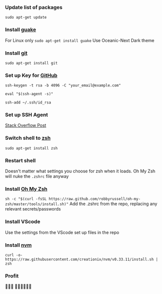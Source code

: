 ### Update list of packages
`sudo apt-get update`

### Install [guake](http://guake-project.org/)
For Linux only
`sudo apt-get install guake`
Use Oceanic-Next Dark theme

### Install [git](https://git-scm.com/docs/git)
`sudo apt-get install git`

### Set up Key for [GitHub](https://help.github.com/articles/generating-a-new-ssh-key-and-adding-it-to-the-ssh-agent/)
`ssh-keygen -t rsa -b 4096 -C "your_email@example.com"`

`eval "$(ssh-agent -s)"`

`ssh-add ~/.ssh/id_rsa`

### Set up SSH Agent

[Stack Overflow Post](https://stackoverflow.com/questions/52423626/remember-git-passphrase-in-wsl)


### Switch shell to [zsh](https://github.com/robbyrussell/oh-my-zsh/wiki/Installing-ZSH)
`sudo apt-get install zsh`

### Restart shell
Doesn't matter what settings you choose for zsh when it loads.
Oh My Zsh will nuke the `.zshrc` file anyway

### Install [Oh My Zsh](https://ohmyz.sh/)
`sh -c "$(curl -fsSL https://raw.github.com/robbyrussell/oh-my-zsh/master/tools/install.sh)"`
Add the .zshrc from the repo, replacing any relevant secrets/passwords

### Install VScode
Use the settings from the VScode set up files in the repo

### Install [nvm](https://github.com/creationix/nvm)
`curl -o- https://raw.githubusercontent.com/creationix/nvm/v0.33.11/install.sh | zsh`

### Profit
🎉🎉🎉
👩‍💻👩‍💻👩‍💻
